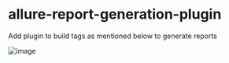 # allure-report-generation-plugin

Add plugin to build tags as mentioned below to generate reports

![image](https://user-images.githubusercontent.com/13916081/207891127-5329f3b2-766c-4339-a5db-37470bf42dcb.png)
